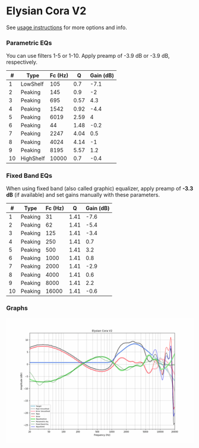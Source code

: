 # Elysian Cora V2
See [usage instructions](https://github.com/jaakkopasanen/AutoEq#usage) for more options and info.

### Parametric EQs
You can use filters 1-5 or 1-10. Apply preamp of -3.9 dB or -3.9 dB, respectively.

|   # | Type      |   Fc (Hz) |    Q |   Gain (dB) |
|-----|-----------|-----------|------|-------------|
|   1 | LowShelf  |       105 | 0.7  |        -7.1 |
|   2 | Peaking   |       145 | 0.9  |        -2   |
|   3 | Peaking   |       695 | 0.57 |         4.3 |
|   4 | Peaking   |      1542 | 0.92 |        -4.4 |
|   5 | Peaking   |      6019 | 2.59 |         4   |
|   6 | Peaking   |        44 | 1.48 |        -0.2 |
|   7 | Peaking   |      2247 | 4.04 |         0.5 |
|   8 | Peaking   |      4024 | 4.14 |        -1   |
|   9 | Peaking   |      8195 | 5.57 |         1.2 |
|  10 | HighShelf |     10000 | 0.7  |        -0.4 |

### Fixed Band EQs
When using fixed band (also called graphic) equalizer, apply preamp of **-3.3 dB** (if available) and set gains manually with these parameters.

|   # | Type    |   Fc (Hz) |    Q |   Gain (dB) |
|-----|---------|-----------|------|-------------|
|   1 | Peaking |        31 | 1.41 |        -7.6 |
|   2 | Peaking |        62 | 1.41 |        -5.4 |
|   3 | Peaking |       125 | 1.41 |        -3.4 |
|   4 | Peaking |       250 | 1.41 |         0.7 |
|   5 | Peaking |       500 | 1.41 |         3.2 |
|   6 | Peaking |      1000 | 1.41 |         0.8 |
|   7 | Peaking |      2000 | 1.41 |        -2.9 |
|   8 | Peaking |      4000 | 1.41 |         0.6 |
|   9 | Peaking |      8000 | 1.41 |         2.2 |
|  10 | Peaking |     16000 | 1.41 |        -0.6 |

### Graphs
![](./Elysian%20Cora%20V2.png)
